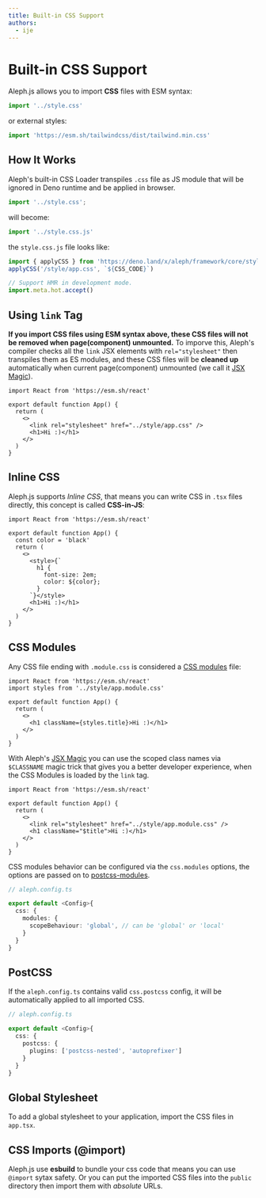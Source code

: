 ```yaml
---
title: Built-in CSS Support
authors:
  - ije
---
```


# Built-in CSS Support

Aleph.js allows you to import **CSS** files with ESM syntax:

```javascript
import '../style.css'
```

or external styles:

```javascript
import 'https://esm.sh/tailwindcss/dist/tailwind.min.css'
```

## How It Works

Aleph's built-in CSS Loader transpiles `.css` file as JS module that will be ignored in Deno runtime and be applied in browser.

```javascript
import '../style.css';
```

will become:

```javascript
import '../style.css.js'
```

the `style.css.js` file looks like:

```javascript
import { applyCSS } from 'https://deno.land/x/aleph/framework/core/style.ts'
applyCSS('/style/app.css', `${CSS_CODE}`)

// Support HMR in development mode.
import.meta.hot.accept()
```

## Using `link` Tag

**If you import CSS files using ESM syntax above, these CSS files will not be removed when page(component) unmounted.** To imporve this, Aleph's compiler checks all the `link` JSX elements with `rel="stylesheet"` then transpiles them as ES modules, and these CSS files will be **cleaned up** automatically when current page(component) unmounted (we call it [JSX Magic](/docs/advanced-features/jsx-magic)).

```tsx
import React from 'https://esm.sh/react'

export default function App() {
  return (
    <>
      <link rel="stylesheet" href="../style/app.css" />
      <h1>Hi :)</h1>
    </>
  )
}
```

## Inline CSS

Aleph.js supports _Inline CSS_, that means you can write CSS in `.tsx` files directly, this concept is called **CSS-in-JS**:

```tsx
import React from 'https://esm.sh/react'

export default function App() {
  const color = 'black'
  return (
    <>
      <style>{`
        h1 {
          font-size: 2em;
          color: ${color};
        }
      `}</style>
      <h1>Hi :)</h1>
    </>
  )
}
```

## CSS Modules

Any CSS file ending with `.module.css` is considered a [CSS modules](https://github.com/css-modules/css-modules) file:

```tsx
import React from 'https://esm.sh/react'
import styles from '../style/app.module.css'

export default function App() {
  return (
    <>
      <h1 className={styles.title}>Hi :)</h1>
    </>
  )
}
```

With Aleph's [JSX Magic](/docs/advanced-features/jsx-magic) you can use the scoped class names via `$CLASSNAME` magic trick that gives you a better developer experience, when the CSS Modules is loaded by the `link` tag.

```tsx
import React from 'https://esm.sh/react'

export default function App() {
  return (
    <>
      <link rel="stylesheet" href="../style/app.module.css" />
      <h1 className="$title">Hi :)</h1>
    </>
  )
}
```

CSS modules behavior can be configured via the `css.modules` options, the options are passed on to [postcss-modules](https://github.com/madyankin/postcss-modules).

```ts
// aleph.config.ts

export default <Config>{
  css: {
    modules: {
      scopeBehaviour: 'global', // can be 'global' or 'local'
    }
  }
}
```

## PostCSS

If the `aleph.config.ts` contains valid `css.postcss` config, it will be automatically applied to all imported CSS.

```ts
// aleph.config.ts

export default <Config>{
  css: {
    postcss: {
      plugins: ['postcss-nested', 'autoprefixer']
    }
  }
}
```

## Global Stylesheet

To add a global stylesheet to your application, import the CSS files in `app.tsx`.

## CSS Imports (@import)

Aleph.js use **esbuild** to bundle your css code that means you can use `@import` sytax safety. Or you can put the imported CSS files into the `public` directory then import them with _absolute_ URLs.
